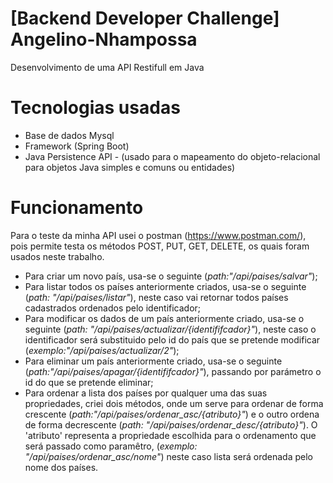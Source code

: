 # [Backend Developer Challenge] Angelino-Nhampossa
Desenvolvimento de uma API Restifull em Java

# Tecnologias usadas
* Base de dados Mysql
* Framework (Spring Boot)
* Java Persistence API - (usado para o mapeamento do objeto-relacional para objetos Java simples e comuns ou entidades)

# Funcionamento
Para o teste da minha API usei o postman (https://www.postman.com/), pois permite testa os métodos POST, PUT, GET, DELETE, os quais foram usados neste trabalho.
- Para criar um novo país, usa-se o seguinte (*path:"/api/paises/salvar"*);
- Para listar todos os países anteriormente criados, usa-se o seguinte (*path: "/api/paises/listar"*), neste caso vai retornar todos países cadastrados ordenados pelo identificador;
- Para modificar os dados de um país anteriormente criado, usa-se o seguinte (*path: "/api/paises/actualizar/{identififcador}"*), neste caso o identificador será substituido pelo id do país que se pretende modificar (*exemplo:"/api/paises/actualizar/2"*);
- Para eliminar um país anteriormente criado, usa-se o seguinte (*path:"/api/paises/apagar/{identififcador}"*), passando por parámetro o id do que se pretende eliminar;
- Para ordenar a lista dos países por qualquer uma das suas propriedades, criei dois métodos, onde um serve para ordenar de forma crescente (*path:"/api/paises/ordenar_asc/{atributo}"*) e o outro ordena de forma decrescente (*path: "/api/paises/ordenar_desc/{atributo}"*). O 'atributo' representa a propriedade escolhida para o ordenamento que será passado como paramêtro, (*exemplo: "/api/paises/ordenar_asc/nome"*) neste caso lista será ordenada pelo nome dos países.
